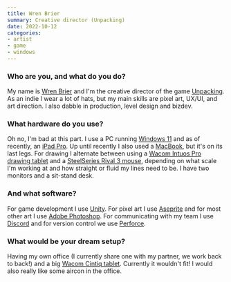 ```yaml
---
title: Wren Brier
summary: Creative director (Unpacking)
date: 2022-10-12
categories:
- artist
- game
- windows
---
```


### Who are you, and what do you do?

My name is [Wren Brier](http://www.wrenegade.info/ "Wren's website.") and I'm the creative director of the game [Unpacking][]. As an indie I wear a lot of hats, but my main skills are pixel art, UX/UI, and art direction. I also dabble in production, level design and bizdev.

### What hardware do you use?

Oh no, I'm bad at this part. I use a PC running [Windows 11][windows-11] and as of recently, an [iPad Pro][ipad-pro]. Up until recently I also used a [MacBook][], but it's on its last legs. For drawing I alternate between using a [Wacom Intuos Pro drawing tablet][intuos-pro] and a [SteelSeries Rival 3 mouse][rival-3], depending on what scale I'm working at and how straight or fluid my lines need to be. I have two monitors and a sit-stand desk.

### And what software?

For game development I use [Unity][]. For pixel art I use [Aseprite][] and for most other art I use [Adobe Photoshop][photoshop]. For communicating with my team I use [Discord][] and for version control we use [Perforce][].

### What would be your dream setup?

Having my own office (I currently share one with my partner, we work back to back!) and a big [Wacom Cintiq tablet][cintiq]. Currently it wouldn't fit! I would also really like some aircon in the office.

[aseprite]: https://www.aseprite.org/ "A pixel editor and animation tool."
[cintiq]: https://www.wacom.com/en/us/cintiq "A computer screen you can draw on."
[discord]: https://discordapp.com/ "A voice and text chat service."
[intuos-pro]: http://web.archive.org/web/20190506070316/https://www.wacom.com/en-ca/products/pen-tablets/intuos-pro-medium "A drawing tablet with multi-touch support."
[ipad-pro]: https://en.wikipedia.org/wiki/IPad_Pro "An iOS tablet."
[macbook]: https://en.wikipedia.org/wiki/MacBook "A laptop."
[perforce]: https://www.perforce.com/ "A software configuration and deploy suite."
[photoshop]: https://www.adobe.com/products/photoshop.html "A bitmap image editor."
[rival-3]: https://steelseries.com/gaming-mice/rival-3-wireless "A wireless gamingf mouse."
[unity]: https://unity3d.com/unity/ "A cross-platform game development tool."
[unpacking]: https://www.unpackinggame.com/ "A video game about unpacking boxes."
[windows-11]: https://en.wikipedia.org/wiki/Windows_11 "An operating system."
